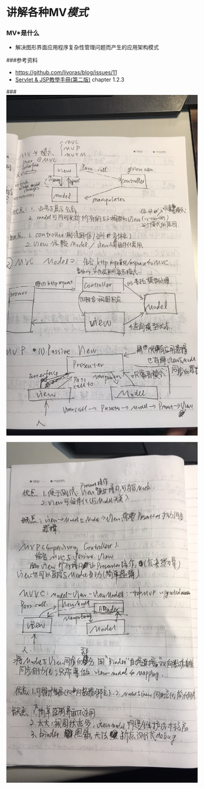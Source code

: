 # 讲解各种MV*模式*

### MV*是什么

- 解决图形界面应用程序复杂性管理问题而产生的应用架构模式

###参考资料

- https://github.com/livoras/blog/issues/11
- [Servlet & JSP教學手冊(第二版)](http://www.books.com.tw/products/0010515154) chapter 1.2.3

###![](notes/mv1.jpg)

![](notes/mv2.jpg)







